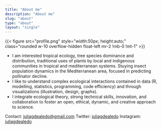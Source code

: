 ```yaml
---
title: "About me"
description: "About me"
slug: "about"
type: "about"
layout: "single"
---
```


{{< figure src="profile.png" style="width:50px; height:auto;" class="rounded w-10 overflow-hidden float-left mr-2 !mb-0 !mt-1" >}}

- I am interested tropical ecology, tree species dominance and distribution, traditional uses of plants by local and indigenous communities in tropical and mediterranean systems. Stuying insect population dynamics in the Mediterranean area, focused in predicting pollinator decline.
- I like to understand complex ecological interactions contained in data (R, modelling, statistics, programming, code efficiency) and through visualizations (illustration, design, graphs). 
- I integrate ecological theory, strong technical skills, innovation, and collaboration to foster an open, ethical, dynamic, and creative approach to science.

Contact: juliagdealedo@gmail.com
Twitter: [juliagdealedo](https://twitter.com/juliagdealedo)
Instagram: [juliagdealedo](https://www.instagram.com/juliagdealedo/) 


